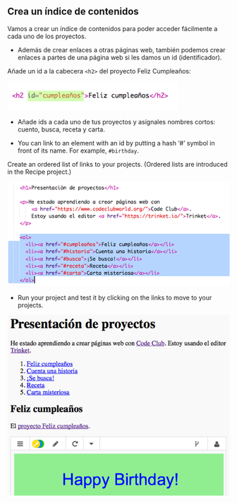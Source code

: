 ## Crea un índice de contenidos

Vamos a crear un índice de contenidos para poder acceder fácilmente a cada uno de los proyectos.

+ Además de crear enlaces a otras páginas web, también podemos crear enlaces a partes de una página web si les damos un id (identificador). 

Añade un id a la cabecera `<h2>` del proyecto Feliz Cumpleaños:

![captura de pantalla](images/showcase-id.png)

+ Añade ids a cada uno de tus proyectos y asígnales nombres cortos: cuento, busca, receta y carta.

+ You can link to an element with an id by putting a hash ‘#’ symbol in front of its name. For example, `#birthday`.

Create an ordered list of links to your projects. (Ordered lists are introduced in the Recipe project.)

![screenshot](images/showcase-list.png)

+ Run your project and test it by clicking on the links to move to your projects. 

![captura de pantalla](images/showcase-list-output.png)